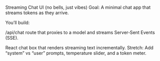 Streaming Chat UI (no bells, just vibes)
Goal: A minimal chat app that streams tokens as they arrive.

You’ll build:

/api/chat route that proxies to a model and streams Server‑Sent Events (SSE).

React chat box that renders streaming text incrementally.
Stretch: Add “system” vs “user” prompts, temperature slider, and a token meter.